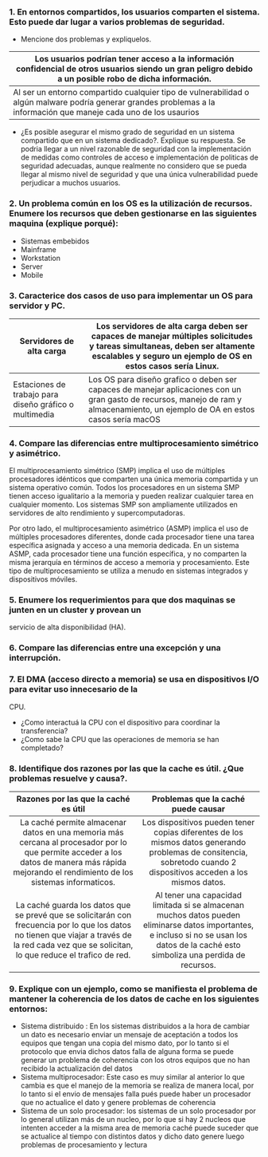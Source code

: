 ### 1. En entornos compartidos, los usuarios comparten el sistema. Esto puede dar lugar a varios problemas de seguridad.
*  Mencione dos problemas y expliquelos. 


| Los usuarios podrían tener acceso a la información confidencial de otros usuarios siendo un gran peligro debido a un posible robo de dicha información. |
|-----------------------------------------------------------------------------------------------------------------------------------------------------------------------|
| Al ser un entorno compartido cualquier tipo de vulnerabilidad o algún malware  podría generar grandes problemas a la información que maneje cada uno de los usaurios  |
*  ¿Es posible asegurar el mismo grado de seguridad en un sistema compartido que en un
   sistema dedicado?. Explique su respuesta.
Se podria llegar a un nivel razonable de seguridad con la implementación de medidas como controles de acceso e implementación de politicas de seguridad adecuadas, aunque realmente no considero que se pueda llegar al mismo nivel de seguridad y que una única vulnerabilidad puede perjudicar a muchos usuarios.
### 2. Un problema común en los OS es la utilización de recursos. Enumere los recursos que deben gestionarse en las siguientes maquina (explique porqué):
* Sistemas embebidos
* Mainframe
* Workstation
* Server
* Mobile
### 3. Caracterice dos casos de uso para implementar un OS para servidor y PC.
| Servidores de alta carga                               | Los servidores de alta carga deben ser capaces de manejar múltiples solicitudes y tareas simultaneas, deben ser altamente escalables y seguro un ejemplo de OS en estos casos sería Linux. |
|--------------------------------------------------------|--------------------------------------------------------------------------------------------------------------------------------------------------------------------------------------------|
| Estaciones de trabajo para diseño gráfico o multimedia | Los OS para diseño grafico o deben ser capaces de manejar  aplicaciones con un gran gasto de recursos, manejo de ram y almacenamiento, un ejemplo de OA en estos casos sería macOS         |
### 4. Compare las diferencias entre multiprocesamiento simétrico y asimétrico.
El multiprocesamiento simétrico (SMP) implica el uso de múltiples procesadores idénticos que comparten una única memoria compartida y un sistema operativo común. Todos los procesadores en un sistema SMP tienen acceso igualitario a la memoria y pueden realizar cualquier tarea en cualquier momento. Los sistemas SMP son ampliamente utilizados en servidores de alto rendimiento y supercomputadoras.

Por otro lado, el multiprocesamiento asimétrico (ASMP) implica el uso de múltiples procesadores diferentes, donde cada procesador tiene una tarea específica asignada y acceso a una memoria dedicada. En un sistema ASMP, cada procesador tiene una función específica, y no comparten la misma jerarquía en términos de acceso a memoria y procesamiento. Este tipo de multiprocesamiento se utiliza a menudo en sistemas integrados y dispositivos móviles.
### 5. Enumere los requerimientos para que dos maquinas se junten en un cluster y provean un
servicio de alta disponibilidad (HA).
### 6. Compare las diferencias entre una excepción y una interrupción.
### 7. El DMA (acceso directo a memoria) se usa en dispositivos I/O para evitar uso innecesario de la
CPU.
* ¿Como interactuá la CPU con el dispositivo para coordinar la transferencia?
* ¿Como sabe la CPU que las operaciones de memoria se han completado?
### 8. Identifique dos razones por las que la cache es útil. ¿Que problemas resuelve y causa?.
|                                                                            **Razones por las que la caché es útil**                                                                               |                                                                          **Problemas que la caché puede causar**                                                                           |
|:-------------------------------------------------------------------------------------------------------------------------------------------------------------------------------------------------:|:---------------------------------------------------------------------------------------------------------------------------------------------------------------------------------------:|
| La caché permite almacenar datos en una memoria más cercana al procesador por lo que permite acceder a los datos de manera más rápida  mejorando el rendimiento de los sistemas informaticos.     | Los dispositivos pueden tener copias diferentes de los mismos datos generando problemas de consitencia, sobretodo cuando 2 dispositivos  acceden a los mismos datos.                    |
| La caché guarda los datos que se prevé que se solicitarán con frecuencia por lo que los datos no tienen que viajar a través de la red cada vez que se solicitan, lo que reduce el trafico de red. | Al tener una capacidad limitada si se almacenan muchos datos pueden eliminarse datos importantes, e incluso si no se usan los datos de la caché esto simboliza una perdida de recursos. |
### 9. Explique con un ejemplo, como se manifiesta el problema de mantener la coherencia de los datos de cache en los siguientes entornos:
* Sistema distribuido : En los sistemas distribuidos a la hora de cambiar un dato es necesario enviar un mensaje de aceptación a todos los equipos que tengan una copia del mismo dato, por lo tanto si el protocolo que envia dichos datos falla de alguna forma se puede generar un problema de coherencia con los otros equipos que no han recibido la actualización del datos
* Sistema multiprocesador: Este caso es muy similar al anterior lo que cambia es que el manejo de la memoria se realiza de manera local, por lo tanto si el envio de mensajes falla pués puede haber un procesador que no actualice el dato y genere problemas de coherencia
* Sistema de un solo procesador: los sistemas de un solo procesador por lo general utilizan más de un nucleo, por lo que si hay 2 nucleos que intenten acceder a la misma area de memoria caché puede suceder que se actualice al tiempo con distintos datos y dicho dato genere luego problemas de procesamiento y lectura
